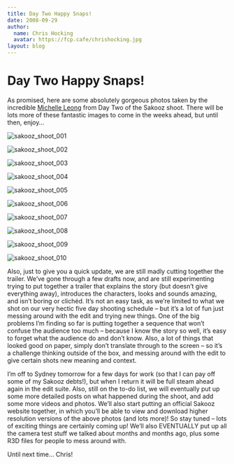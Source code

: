 ```yaml
---
title: Day Two Happy Snaps!
date: 2008-09-29
author:
  name: Chris Hocking
  avatar: https://fcp.cafe/chrishocking.jpg
layout: blog
---
```

# Day Two Happy Snaps!

As promised, here are some absolutely gorgeous photos taken by the incredible [Michelle Leong](http://www.micapixel.com "Michelle Leong") from Day Two of the Sakooz shoot. There will be lots more of these fantastic images to come in the weeks ahead, but until then, enjoy…

![](/static/blog/2008-09-sakooz_shoot_001.jpg "sakooz_shoot_001")

![](/static/blog/2008-09-sakooz_shoot_002.jpg "sakooz_shoot_002")

![](/static/blog/2008-09-sakooz_shoot_003.jpg "sakooz_shoot_003")

![](/static/blog/2008-09-sakooz_shoot_004.jpg "sakooz_shoot_004")

![](/static/blog/2008-09-sakooz_shoot_005.jpg "sakooz_shoot_005")

![](/static/blog/2008-09-sakooz_shoot_006.jpg "sakooz_shoot_006")

![](/static/blog/2008-09-sakooz_shoot_007.jpg "sakooz_shoot_007")

![](/static/blog/2008-09-sakooz_shoot_008.jpg "sakooz_shoot_008")

![](/static/blog/2008-09-sakooz_shoot_009.jpg "sakooz_shoot_009")

![](/static/blog/2008-09-sakooz_shoot_010.jpg "sakooz_shoot_010")

Also, just to give you a quick update, we are still madly cutting together the trailer. We’ve gone through a few drafts now, and are still experimenting trying to put together a trailer that explains the story (but doesn’t give everything away), introduces the characters, looks and sounds amazing, and isn’t boring or clichéd. It’s not an easy task, as we’re limited to what we shot on our very hectic five day shooting schedule – but it’s a lot of fun just messing around with the edit and trying new things. One of the big problems I’m finding so far is putting together a sequence that won’t confuse the audience too much – because I know the story so well, it’s easy to forget what the audience do and don’t know. Also, a lot of things that looked good on paper, simply don’t translate through to the screen – so it’s a challenge thinking outside of the box, and messing around with the edit to give certain shots new meaning and context.

I’m off to Sydney tomorrow for a few days for work (so that I can pay off some of my Sakooz debts!), but when I return it will be full steam ahead again in the edit suite. Also, still on the to-do list, we will eventually put up some more detailed posts on what happened during the shoot, and add some more videos and photos. We’ll also start putting an official Sakooz website together, in which you’ll be able to view and download higher resolution versions of the above photos (and lots more)! So stay tuned – lots of exciting things are certainly coming up! We’ll also EVENTUALLY put up all the camera test stuff we talked about months and months ago, plus some R3D files for people to mess around with.

Until next time… Chris!